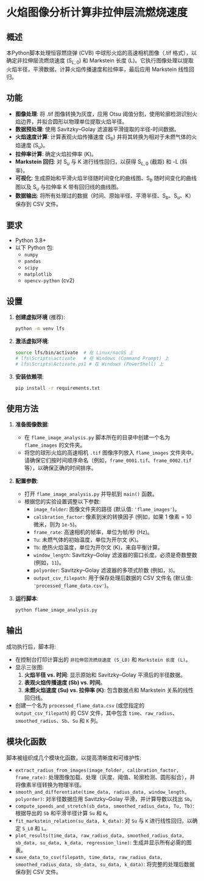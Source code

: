 # 火焰图像分析计算非拉伸层流燃烧速度

## 概述

本Python脚本处理恒容燃烧弹 (CVB) 中球形火焰的高速相机图像（.tif 格式），以确定非拉伸层流燃烧速度 ($\text{S}_{L,0}$) 和 Markstein 长度 ($\text{L}$)。它执行图像处理以提取火焰半径，平滑数据，计算火焰传播速度和拉伸率，最后应用 Markstein 线性回归。

## 功能

-   **图像处理**: 将 .tif 图像转换为灰度，应用 Otsu 阈值分割，使用轮廓检测识别火焰边界，并拟合圆形以物理单位提取火焰半径。
-   **数据预处理**: 使用 Savitzky–Golay 滤波器平滑提取的半径-时间数据。
-   **火焰速度计算**: 计算表观火焰传播速度 ($\text{S}_b$) 并将其转换为相对于未燃气体的火焰速度 ($\text{S}_u$)。
-   **拉伸率计算**: 确定火焰拉伸率 ($\text{K}$)。
-   **Markstein 回归**: 对 $\text{S}_u$ 与 $\text{K}$ 进行线性回归，以获得 $\text{S}_{L,0}$ (截距) 和 -$\text{L}$ (斜率)。
-   **可视化**: 生成原始和平滑火焰半径随时间变化的曲线图、$\text{S}_b$ 随时间变化的曲线图以及 $\text{S}_u$ 与拉伸率 $\text{K}$ 带有回归线的曲线图。
-   **数据输出**: 将所有处理过的数据（时间、原始半径、平滑半径、$\text{S}_b$、$\text{S}_u$、$\text{K}$）保存到 CSV 文件。

## 要求

-   Python 3.8+
-   以下 Python 包:
    -   `numpy`
    -   `pandas`
    -   `scipy`
    -   `matplotlib`
    -   `opencv-python` (cv2)

## 设置

1.  **创建虚拟环境** (推荐):

    ```bash
    python -m venv lfs
    ```

2.  **激活虚拟环境**:

    ```bash
    source lfs/bin/activate  # 在 Linux/macOS 上
    # lfs\Scripts\activate   # 在 Windows (Command Prompt) 上
    # lfs\Scripts\Activate.ps1 # 在 Windows (PowerShell) 上
    ```

3.  **安装依赖项**:

    ```bash
    pip install -r requirements.txt
    ```

## 使用方法

1.  **准备图像数据**:
    -   在 `flame_image_analysis.py` 脚本所在的目录中创建一个名为 `flame_images` 的文件夹。
    -   将您的球形火焰的高速相机 `.tif` 图像序列放入 `flame_images` 文件夹中。请确保它们按时间顺序命名（例如，`frame_0001.tif`、`frame_0002.tif` 等），以确保正确的时间排序。

2.  **配置参数**:
    -   打开 `flame_image_analysis.py` 并导航到 `main()` 函数。
    -   根据您的实验设置调整以下参数:
        -   `image_folder`: 图像文件夹的路径 (默认值: `'flame_images'`)。
        -   `calibration_factor`: 像素到米的转换因子 (例如，如果 1 像素 = 10 微米，则为 `1e-5`)。
        -   `frame_rate`: 高速相机的帧率，单位为帧/秒 (Hz)。
        -   `Tu`: 未燃气体的初始温度，单位为开尔文 (K)。
        -   `Tb`: 绝热火焰温度，单位为开尔文 (K)，来自平衡计算。
        -   `window_length`: Savitzky–Golay 滤波器的窗口长度。必须是奇数整数 (例如，`11`)。
        -   `polyorder`: Savitzky–Golay 滤波器的多项式阶数 (例如，`3`)。
        -   `output_csv_filepath`: 用于保存处理后数据的 CSV 文件名 (默认值: `'processed_flame_data.csv'`)。

3.  **运行脚本**:

    ```bash
    python flame_image_analysis.py
    ```

## 输出

成功执行后，脚本将:

-   在控制台打印计算出的 `非拉伸层流燃烧速度 (S_L0)` 和 `Markstein 长度 (L)`。
-   显示三张图:
    1.  **火焰半径 vs. 时间**: 显示原始和 Savitzky–Golay 平滑后的半径数据。
    2.  **表观火焰传播速度 (Sb) vs. 时间**。
    3.  **未燃火焰速度 (Su) vs. 拉伸率 (K)**: 包含数据点和 Markstein 关系的线性回归线。
-   创建一个名为 `processed_flame_data.csv` (或您指定的 `output_csv_filepath`) 的 CSV 文件，其中包含 `time`、`raw_radius`、`smoothed_radius`、`Sb`、`Su` 和 `K` 列。

## 模块化函数

脚本被组织成几个模块化函数，以提高清晰度和可维护性:

-   `extract_radius_from_images(image_folder, calibration_factor, frame_rate)`: 处理图像加载、处理（灰度、阈值、轮廓检测、圆形拟合），并将像素半径转换为物理半径。
-   `smooth_and_differentiate(time_data, radius_data, window_length, polyorder)`: 对半径数据应用 Savitzky–Golay 平滑，并计算导数以找出 `Sb`。
-   `compute_speeds_and_stretch(sb_data, smoothed_radius_data, Tu, Tb)`: 根据导出的 `Sb` 和平滑半径计算 `Su` 和 `K`。
-   `fit_markstein_relation(su_data, k_data)`: 对 `Su` 与 `K` 进行线性回归，以确定 `S_L0` 和 `L`。
-   `plot_results(time_data, raw_radius_data, smoothed_radius_data, sb_data, su_data, k_data, regression_line)`: 生成并显示所有必需的图表。
-   `save_data_to_csv(filepath, time_data, raw_radius_data, smoothed_radius_data, sb_data, su_data, k_data)`: 将完整的处理后数据保存到 CSV 文件。
